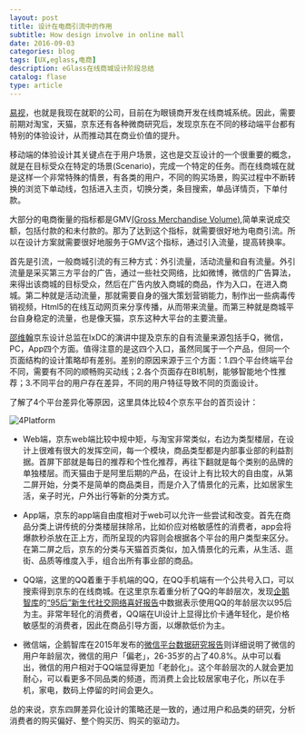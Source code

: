 ```yaml
---
layout: post
title: 设计在电商引流中的作用
subtitle: How design involve in online mall
date: 2016-09-03
categories: blog
tags: [UX,eglass,电商]
description: eGlass在线商城设计阶段总结
catalog: flase
type: article
---
```

[易视](epeijing.cn)，也就是我现在就职的公司，目前在为眼镜商开发在线商城系统。因此，需要前期对淘宝，天猫，京东还有各种微商研究后，发现京东在不同的移动端平台都有特别的体验设计，从而推动其在商业价值的提升。

移动端的体验设计其关键点在于用户场景，这也是交互设计的一个很重要的概念，就是在目标受众在特定的场景(Scenario)，完成一个特定的任务。而在线商城在就是这样一个非常特殊的情景，有各类的用户，不同的购买场景，购买过程中不断转换的浏览下单动线，包括进入主页，切换分类，条目搜索，单品详情页，下单付款。

大部分的电商衡量的指标都是GMV[(Gross Merchandise Volume)](https://en.wikipedia.org/wiki/Gross_merchandise_volume),简单来说成交额，包括付款的和未付款的。那为了达到这个指标，就需要很好地为电商引流。所以在设计方案就需要很好地服务于GMV这个指标，通过引入流量，提高转换率。

首先是引流，一般商城引流的有三种方式：外引流量，活动流量和自有流量。外引流量是采买第三方平台的广告，通过一些社交网络，比如微博，微信的广告算法，来得出该商城的目标受众，然后在广告内放入商城的商品，作为入口，在进入商城。第二种就是活动流量，那就需要自身的强大策划营销能力，制作出一些病毒传销视频，Html5的在线互动网页来分享传播，从而带来流量。而第三种就是商城平台自身稳定的流量，也是像天猫，京东这种大平台的主要流量。

[邵维翰](http://meia.me/course/168672?cid=&scid=)京东设计总监在IxDC的演讲中提及京东的自有流量来源包括手Q，微信，PC，App四个方面。值得注意的是这四个入口，虽然同属于一个产品，但同一个页面结构的设计策略却有差别。差别的原因来源于三个方面：1.四个平台终端平台不同，需要有不同的顺畅购买动线；2.各个页面存在BI机制，能够智能地个性推荐；3.不同平台的用户存在差异，不同的用户特征导致不同的页面设计。

了解了4个平台差异化等原因，这里具体比较4个京东平台的首页设计：

![4Platform](http://7xuywf.com1.z0.glb.clouddn.com/jd_4Platform.png)
- Web端，京东web端比较中规中矩，与淘宝非常类似，右边为类型楼层，在设计上很难有很大的发挥空间，每一个模块，商品类型都是内部事业部的利益割据。首屏下部就是每日的推荐和个性化推荐，再往下翻就是每个类别的品牌的单独楼层。而天猫由于是阿里后期的产品，在设计上有比较大的自由度，从第二屏开始，分类不是简单的商品类目，而是介入了情景化的元素，比如居家生活，亲子时光，户外出行等新的分类方式。

- App端，京东的app端自由度相对于web可以允许一些尝试和改变。首先在商品分类上讲传统的分类楼层抹除吊，比如价应对格敏感性的消费者，app会将爆款秒杀放在正上方，而所呈现的内容则会根据各个平台的用户类型来区分。在第二屏之后，京东的分类与天猫首页类似，加入情景化的元素，从生活、逛街、品质等维度入手，组合出所有事业部的商品。

- QQ端，这里的QQ着重于手机端的QQ，在QQ手机端有一个公共号入口，可以搜索得到京东的在线商城。在这里京东着重分析了QQ的年龄层次，发现[企鹅智库](re.qq.com)的[“95后”新生代社交网络喜好报告](http://www.imxdata.com/archives/4784)中数据表示使用QQ的年龄层次以95后为主。非常年轻化的消费者，QQ端在UI设计上显得比价卡通年轻化，是价格敏感型的消费者，因此在商品引导方面，以爆款低价为主。

- 微信端，企鹅智库在2015年发布的[微信平台数据研究报告](http://www.iyunying.org/news/5561.html)则详细说明了微信的用户年龄层次，微信的用户「偏老」，26-35岁的占了40.8%。从中可以看出，微信的用户相对于QQ端显得更加「老龄化」。这个年龄层次的人就会更加耐心，可以看更多不同品类的频道，而消费上会比较居家电子化，所以在手机，家电，数码上停留的时间会更久。

总的来说，京东四屏差异化设计的策略还是一致的，通过用户和品类的研究，分析消费者的购买偏好、整个购买历、购买的驱动力。




